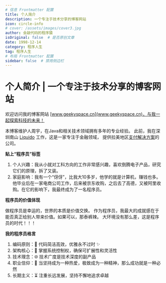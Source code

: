 ```yaml
---
# 信息 Frontmatter 配置
title: 个人简介
description: 一个专注于技术分享的博客网站
icon: circle-info
# cover: /assets/images/cover3.jpg
author: 会敲代码的程序猿
isOriginal: false  # 是否原创文章
date: 1998-12-14
category: 程序人生
tag: 程序人生
# 布局 Frontmatter 配置
sidebar: false  # 禁用侧边栏
---
```


# 个人简介 | 一个专注于技术分享的博客网站

欢迎访问我的博客网站 [www.geekyspace.cn](www.geekyspace.cn)，与我一起探索科技的未来！

本博客维护人周宇，在Java和相关技术领域拥有多年的专业经验。
此前，我在深圳南山 [Liquido](https://www.liquido.com/) 工作，这是一家专注于金融领域，
提供拉美地区[支付解决方案](https://mp.weixin.qq.com/s/UzPsaVvXqrvW8T8PDPnhZw)的公司。

**贴上“程序员”标签**

1. 个人兴趣：我从小就对工科方向的工作非常感兴趣，喜欢倒腾电子产品，研究它们的原理，拆了又装。
2. 家庭影响：我有一个“伢伢”，比我大10多岁，他学的就是计算机，赚钱也多。
   他毕业后在一家电商公司工作，后来被京东收购，之后去了高德，又被阿里收购。在它的影响下，我最终成为了一名程序员。

**程序员的价值体现**

做程序员是幸运的，世界的本质是价值交换。
作为程序员，我最大的成就感在于能否真正给别人带来价值。如果可以，那泰裤辣。
大环境没有那么差，这是程序员的时代！！！

**我的程序员格言**

1. 编码原则：🥇 代码简洁高效，优雅永不过时 ✨
2. 架构核心：🔧 掌握系统控制权，确保可扩展性和灵活性
3. 技术理念：🌐 技术广度是技术深度的副产品
4. 职业信仰：🚀 当坚持成为一种热爱，极致成为一种精神，那么成功就是一种必然
5. 长期主义：⏳ 注重长远发展，坚持不懈地追求卓越

